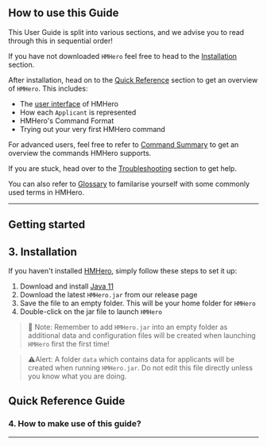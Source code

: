 
## How to use this Guide
This User Guide is split into various sections, and we advise you to read through this in sequential order!

If you have not downloaded `HMHero` feel free to head to the [Installation](#3-installation) section.

After installation, head on to the [Quick Reference](#quick-reference-guide) section to get an overview of `HMHero`.
This includes:
* The [user interface]() of HMHero
* How each `Applicant` is represented
* HMHero's Command Format
* Trying out your very first HMHero command

For advanced users, feel free to refer to [Command Summary]() to get an overview the commands HMHero supports.

If you are stuck, head over to the [Troubleshooting]() section to get help.

You can also refer to [Glossary]() to familarise yourself with some commonly used terms in HMHero.

---

## Getting started


## 3. Installation

If you haven't installed [HMHero](https://github.com/AY2223S2-CS2103T-W14-4/tp), simply follow these steps to set it up:
1. Download and install [Java 11](https://docs.oracle.com/en/java/javase/11/install/overview-jdk-installation.html)
2. Download the latest `HMHero.jar` from our release page
3. Save the file to an empty folder. This will be your home folder for `HMHero`
4. Double-click on the jar file to launch `HMHero`

> 🚨 Note:
Remember to add `HMHero.jar` into an empty folder as additional data and configuration files will be created when launching `HMHero` first the first time!

> ⚠️Alert: A folder `data` which contains data for applicants will be created when running `HMHero.jar`. Do not edit this file directly unless you know what you are doing.

## Quick Reference Guide

### 4. How to make use of this guide?

---